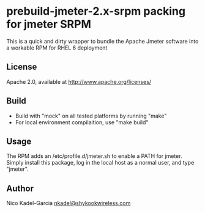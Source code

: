prebuild-jmeter-2.x-srpm packing for jmeter SRPM
================================================

This is a quick and dirty wrapper to bundle the Apache Jmeter
software into a workable RPM for RHEL 6 deployment

License
-------

Apache 2.0, available at http://www.apache.org/licenses/


Build
-----

* Build with "mock" on all tested platforms by running "make"
* For local environment compilaition, use "make build"

Usage
-----

The RPM adds an /etc/profile.d/jmeter.sh to enable a PATH for
jmeter. Simply install this package, log in the local host as a normal
user, and type "jmeter".

Author
------

Nico Kadel-Garcia <nkadel@shykookwireless.com>
